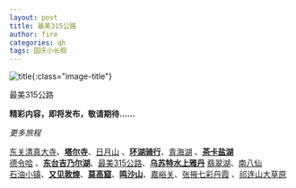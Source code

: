 ```yaml
---
layout: post
title: 最美315公路
author: fire
categories: qh 
tags: 国庆小长假
---
```


![title](//image.sideproject.cn/travel/202010/bicycle-title.jpg){:class="image-title"}

最美315公路

**精彩内容，即将发布，敬请期待……**

*更多旅程*

[东关清真大寺](qh-dong-guan-qing-zhen-si.html)、[**塔尔寺**](qh-ta-er-temple.html)、[日月山](qh-ri-yue-shan.html) 、[**环湖骑行**](qh-bicycle.html)、[青海湖](qh-qing-hai-lake.html) 、[**茶卡盐湖**](qh-cha-ka-salt-lake.html)  
[德令哈](qh-de-ling-ha.html) 、[**东台吉乃尔湖**](qh-dong-tai-ji-nai-hu.html)、[最美315公路](qh-road-315.html)、[**乌苏特水上雅丹**](qh-shui-shang-ya-dan.html) [翡翠湖](qh-fei-cui-hu.html)、[南八仙](qh-nan-ba-xian.html)  
[石油小镇](gs-shi-you-xiao-zhen.html)、[**又见敦煌**](gs-you-jian-dun-huang.html)、[**莫高窟**](gs-mo-gao-ku.html)、[**鸣沙山**](gs-ming-sha-shan.html)、[嘉峪关](gs-jia-yu-guan.html)、[张掖七彩丹霞](gs-qi-cai-dan-xia.html) 、[祁连山大草原](gs-qi-lian-shan.html)
